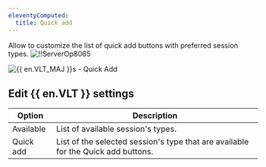 ```yaml
---
eleventyComputed:
  title: Quick add
---
```

Allow to customize the list of quick add buttons with preferred session types.
![!!ServerOp8065](https://cdnweb.devolutions.net/docs/en/server/ServerOp8065.png)

![{{ en.VLT_MAJ }}s - Quick Add](https://cdnweb.devolutions.net/docs/en/server/ServerOp8063.png)

## Edit {{ en.VLT }} settings
| Option    | Description                                                                       |
|-----------|-----------------------------------------------------------------------------------|
| Available | List of available session's types.                                                |
| Quick add | List of the selected session's type that are available for the Quick add buttons. |
